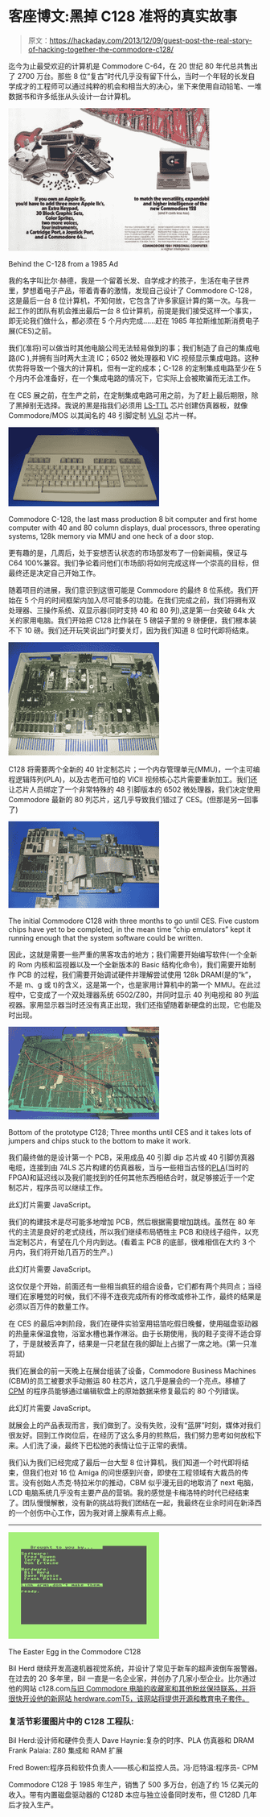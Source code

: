 # 客座博文:黑掉 C128 准将的真实故事

> 原文：<https://hackaday.com/2013/12/09/guest-post-the-real-story-of-hacking-together-the-commodore-c128/>

迄今为止最受欢迎的计算机是 Commodore C-64，在 20 世纪 80 年代总共售出了 2700 万台。那些 8 位“复古”时代几乎没有留下什么，当时一个年轻的长发自学成才的工程师可以通过纯粹的机会和相当大的决心，坐下来使用自动铅笔、一堆数据书和许多纸张从头设计一台计算机。

[![Before Apple there was Commodore](img/af1493481e3e57731ef58a85e4965e8f.png)](https://hackaday.com/wp-content/uploads/2013/12/c-128-1985-ad.jpg)

Behind the C-128 from a 1985 Ad

我的名字叫比尔·赫德，我是一个留着长发、自学成才的孩子，生活在电子世界里，梦想着电子产品，带着青春的激情，发现自己设计了 Commodore C-128，这是最后一台 8 位计算机，不知何故，它包含了许多家庭计算的第一次。与我一起工作的团队有机会推出最后一台 8 位计算机，前提是我们接受这样一个事实，即无论我们做什么，都必须在 5 个月内完成……赶在 1985 年拉斯维加斯消费电子展(CES)之前。

我们(准将)可以做当时其他电脑公司无法轻易做到的事；我们制造了自己的集成电路(IC ),并拥有当时两大主流 IC；6502 微处理器和 VIC 视频显示集成电路。这种优势将导致一个强大的计算机，但有一定的成本；C-128 的定制集成电路至少在 5 个月内不会准备好，在一个集成电路的情况下，它实际上会被欺骗而无法工作。

在 CES 展之前，在生产之前，在定制集成电路可用之前，为了赶上最后期限，除了黑掉别无选择。我说的黑是指我们必须用 [LS-TTL](http://en.wikipedia.org/wiki/Transistor%E2%80%93transistor_logic#Sub-types) 芯片创建仿真器板，就像 Commodore/MOS 以其闻名的 48 引脚定制 [VLSI](http://en.wikipedia.org/wiki/Very-large-scale_integration) 芯片一样。

[![Commodore C128 aka "the barn door doorstop"](img/368a443979bfab5b05a3a8717d42c972.png)](http://hackaday.com/wp-content/uploads/2013/11/commodore-c128.png)

Commodore C-128, the last mass production 8 bit computer and first home computer with 40 and 80 column displays, dual processors, three operating systems, 128k memory via MMU and one heck of a door stop.

更有趣的是，几周后，处于妄想否认状态的市场部发布了一份新闻稿，保证与 C64 100%兼容。我们争论着问他们(市场部)将如何完成这样一个崇高的目标，但最终还是决定自己开始工作。

随着项目的进展，我们意识到这很可能是 Commodore 的最终 8 位系统。我们开始在 5 个月的时间框架内加入尽可能多的功能。在我们完成之前，我们将拥有双处理器、三操作系统、双显示器(同时支持 40 和 80 列),这是第一台突破 64k 大关的家用电脑。我们开始把 C128 比作装在 5 磅袋子里的 9 磅便便，我们根本装不下 10 磅。我们还开玩笑说出门时要关灯，因为我们知道 8 位时代即将结束。

[![C128-Production-PCB](img/62903ada0cc8b8e025f7284e12bf8895.png)](http://hackaday.com/wp-content/uploads/2013/11/c128-production-pcb.png)

C128 将需要两个全新的 40 针定制芯片；一个内存管理单元(MMU)，一个主可编程逻辑阵列(PLA)，以及古老而可怕的 VICII 视频核心芯片需要重新加工。我们还让芯片人员绑定了一个非常特殊的 48 引脚版本的 6502 微处理器，我们决定使用 Commodore 最新的 80 列芯片，这几乎导致我们错过了 CES。(但那是另一回事了)

[![Commodore C128 with chip emulators acting as place holders for custom chips.](img/5f1ab167eea64ecf58ec2e51cfffde18.png)](http://hackaday.com/wp-content/uploads/2013/11/c128-with-chip-emulators.png)

The initial Commodore C128 with three months to go until CES. Five custom chips have yet to be completed, in the mean time “chip emulators” kept it running enough that the system software could be written.

因此，这就是需要一些严重的黑客攻击的地方；我们需要开始编写软件(一个全新的 Rom 内核和监视器以及一个全新版本的 Basic 结构化命令)，我们需要开始制作 PCB 的过程，我们需要开始调试硬件并理解尝试使用 128k DRAM(是的“k”，不是 m、g 或 t)的含义，这是第一个，也是家用计算机中的第一个 MMU。在此过程中，它变成了一个双处理器系统 6502/Z80，并同时显示 40 列电视和 80 列监视器。家用显示器当时还没有真正出现，我们还指望随着新硬盘的出现，它也能及时出现。

[![Commodore C128 PCB Bottom showing jumpers and "dead bug" IC's.](img/d1b672cb883928788a7e08648373f814.png)](http://hackaday.com/wp-content/uploads/2013/11/c128-underside.png)

Bottom of the prototype C128; Three months until CES and it takes lots of jumpers and chips stuck to the bottom to make it work.

我们最终做的是设计第一个 PCB，采用成品 40 引脚 dip 芯片或 40 引脚仿真器电缆，连接到由 74LS 芯片构建的仿真器板，当与一些相当古怪的[PLA](http://en.wikipedia.org/wiki/Programmable_Logic_Array)(当时的 FPGA)和延迟线以及我们能找到的任何其他东西相结合时，就足够接近于一个定制芯片，程序员可以继续工作。

此幻灯片需要 JavaScript。

我们的构建技术是尽可能多地增加 PCB，然后根据需要增加跳线。虽然在 80 年代的主流是良好的老式绕线，所以我们继续布局牺牲主 PCB 和绕线子组件，以充当定制芯片，有望在几个月内到达。(看着主 PCB 的底部，很难相信在大约 3 个月内，我们将开始几百万的生产。)

此幻灯片需要 JavaScript。

这仅仅是个开始，前面还有一些相当疯狂的组合设备，它们都有两个共同点；当经理们在家睡觉的时候，我们不得不连夜完成所有的修改或修补工作，最终的结果是必须以百万件的数量工作。

在 CES 的最后冲刺阶段，我们在硬件实验室用铝箔吃假日晚餐，使用磁盘驱动器的热量来保温食物，浴室水槽也兼作淋浴。由于长期使用，我的鞋子变得不适合穿了，于是就被丢弃了，结果是一只老鼠在我的脚趾上占据了一席之地。(第一只准将鼠)

我们在展会的前一天晚上在展台组装了设备，Commodore Business Machines (CBM)的员工被要求手动搬运 80 柱芯片，这几乎是展会的一个亮点。移植了 [CPM](http://en.wikipedia.org/wiki/CP/M) 的程序员能够通过编辑软盘上的原始数据来修复最后的 80 个列错误。

此幻灯片需要 JavaScript。

就展会上的产品表现而言，我们做到了。没有失败，没有“蓝屏”时刻，媒体对我们很友好。回到工作岗位后，在经历了这么多月的煎熬后，我们努力思考如何放松下来。人们洗了澡，最终下巴松弛的表情让位于正常的表情。

我们认为我们已经完成了最后一台大型 8 位计算机，我们知道一个时代即将结束，但我们也对 16 位 Amiga 的问世感到兴奋，即使在工程领域有大裁员的传言。没有创始人杰克·特拉米尔的推动，CBM 似乎漫无目的地取消了 next 电脑，LCD 电脑系统几乎没有主要产品的营销。我的感觉是卡梅洛特的时代已经结束了。团队慢慢解散，没有新的挑战将我们团结在一起，我最终在业余时间在新泽西的一个创伤中心工作，因为我对肾上腺素有点上瘾。

* * *

[![The Easter Egg in the Commodore C128](img/f49f1f078ac01de8fe4581c9f28426c6.png)](http://hackaday.com/wp-content/uploads/2013/11/herdware-easter-egg1.png)

The Easter Egg in the Commodore C128

Bil Herd 继续开发高速机器视觉系统，并设计了常见于新车的超声波倒车报警器。在过去的 20 多年里，Bil 一直是一名企业家，并创办了几家小型企业。比尔通过他的网站 c128.com[与旧 Commodore 电脑的收藏家和其他粉丝保持联系，并将很快开设他的新网站 herdware.com](http://c128.com)[T5，该网站将提供开源和教育电子套件。](http://www.herdware.com)

### 复活节彩蛋图片中的 C128 工程队:

Bil Herd:设计师和硬件负责人
Dave Haynie:复杂的时序、PLA 仿真器和 DRAM
Frank Palaia: Z80 集成和 RAM 扩展

Fred Bowen:程序员和软件负责人——核心和监控人员。冯·厄特温:程序员- CPM

Commodore C128 于 1985 年生产，销售了 500 多万台，创造了约 15 亿美元的收入。带有内置磁盘驱动器的 C128D 本应与独立设备同时发布，但 C128D 几年后才投入生产。